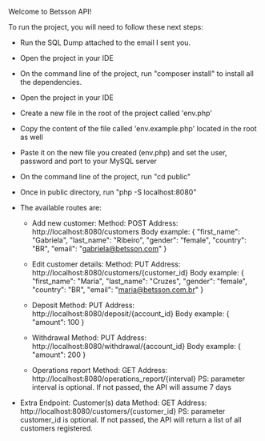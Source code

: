 Welcome to Betsson API!

To run the project, you will need to follow these next steps:
- Run the SQL Dump attached to the email I sent you.
- Open the project in your IDE
- On the command line of the project, run "composer install" to install all the dependencies.
- Open the project in your IDE
- Create a new file in the root of the project called 'env.php'
- Copy the content of the file called 'env.example.php' located in the root as well
- Paste it on the new file you created (env.php) and set the user, password and port to your MySQL server
- On the command line of the project, run "cd public"
- Once in public directory, run "php -S localhost:8080"

- The available routes are:
  - Add new customer: 
    Method: POST
    Address: http://localhost:8080/customers
    Body example: 
    {
    	"first_name": "Gabriela",
    	"last_name": "Ribeiro",
    	"gender": "female",
    	"country": "BR",
	    "email": "gabriela@betsson.com"
    }
    
  - Edit customer details:
    Method: PUT
    Address: http://localhost:8080/customers/{customer_id}
    Body example:
    {
      "first_name": "María",
      "last_name": "Cruzes",
      "gender": "female",
      "country": "BR",
      "email": "maria@betsson.com.br"
    }
    
  - Deposit
    Method: PUT
    Address: http://localhost:8080/deposit/{account_id}
    Body example:
    {
      "amount": 100
    }
  
  - Withdrawal
    Method: PUT
    Address: http://localhost:8080/withdrawal/{account_id}
    Body example:
    {
      "amount": 200
    }
    
  - Operations report
    Method: GET
    Address: http://localhost:8080/operations_report/{interval}
    PS: parameter interval is optional. If not passed, the API will assume 7 days
    
 - Extra Endpoint: Customer(s) data
    Method: GET
    Address: http://localhost:8080/customers/{customer_id}
    PS: parameter customer_id is optional. If not passed, the API will return a list of all customers registered.
    

